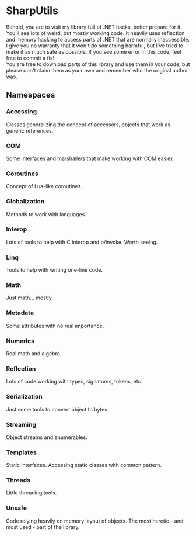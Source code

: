 SharpUtils
==========

Behold, you are to visit my library full of .NET hacks, better prepare for it. You'll see lots of weird, but mostly working code. It heavily uses reflection and memory hacking to access parts of .NET that are normally inaccessible. I give you no warranty that it won't do something harmful, but I've tried to make it as much safe as possible. 
If you see some error in this code, feel free to commit a fix!  
You are free to download parts of this library and use them in your code, but please don't claim them as your own and remember who the original author was. 

## Namespaces

### Accessing
Classes generalizing the concept of accessors, objects that work as generic references.

### COM
Some interfaces and marshallers that make working with COM easier.

### Coroutines
Concept of Lua-like coroutines.

### Globalization
Methods to work with languages.

### Interop
Lots of tools to help with C interop and p/invoke. Worth seeing.

### Linq
Tools to help with writing one-line code.

### Math
Just math... mostly.

### Metadata
Some attributes with no real importance.

### Numerics
Real math and algebra.

### Reflection
Lots of code working with types, signatures, tokens, etc.

### Serialization
Just some tools to convert object to bytes.

### Streaming
Object streams and enumerables.

### Templates
Static interfaces. Accessing static classes with common pattern.

### Threads
Little threading tools.

### Unsafe
Code relying heavily on memory layout of objects. The most heretic - and most used - part of the library.
